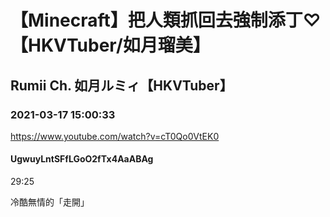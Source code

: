 # 【Minecraft】把人類抓回去強制添丁♡【HKVTuber/如月瑠美】
## Rumii Ch. 如月ルミィ【HKVTuber】
### 2021-03-17 15:00:33
https://www.youtube.com/watch?v=cT0Qo0VtEK0
#### UgwuyLntSFfLGoO2fTx4AaABAg
29:25

冷酷無情的「走開」

